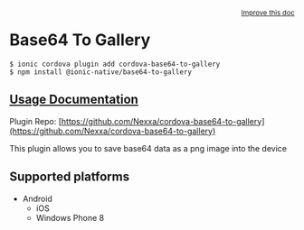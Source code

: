 <a style="float:right;font-size:12px;" href="http://github.com/ionic-team/ionic-native/edit/master/src/@ionic-native/plugins/base64-to-gallery/index.ts#L11">
  Improve this doc
</a>

# Base64 To Gallery

```
$ ionic cordova plugin add cordova-base64-to-gallery
$ npm install @ionic-native/base64-to-gallery
```

## [Usage Documentation](https://ionicframework.com/docs/native/base64-to-gallery/)

Plugin Repo: [https://github.com/Nexxa/cordova-base64-to-gallery](https://github.com/Nexxa/cordova-base64-to-gallery)

This plugin allows you to save base64 data as a png image into the device

## Supported platforms

- Android
  - iOS
  - Windows Phone 8
  



